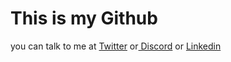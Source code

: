 <h1>This is my Github</h1>
you can talk to me at <a href="https://twitter.com/notwmap_" target="_blank" rel="external">Twitter</a>
or<a href="https://discord.com/users/654105641316515854" target="_blank" rel="external"> Discord</a>
or <a href="https://www.linkedin.com/in/wesley-alexandre" target="_blank" rel="external"> Linkedin</a>
